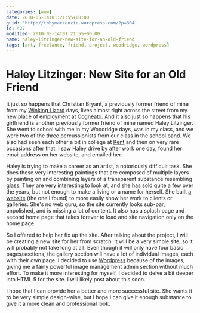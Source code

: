```yaml
---
categories: [www]
date: 2010-05-14T01:21:55+00:00
guid: 'http://tobymackenzie.wordpress.com/?p=304'
id: 427
modified: 2010-05-14T01:21:55+00:00
name: haley-litzinger-new-site-for-an-old-friend
tags: [art, freelance, friend, project, woodridge, wordpress]
---
```


Haley Litzinger: New Site for an Old Friend
===========================================

It just so happens that Christian Bryant, a previously former friend of mine from my [Winking Lizard](http://winkinglizard.com) days, lives almost right across the street from my new place of employment at [Cogneato](http://cogneato.com).  And it also just so happens that his girlfriend is another previously former friend of mine named Haley Litzinger.  She went to school with me in my Woodridge days, was in my class, and we were two of the three percussionists from our class in the school band.  We also had seen each other a bit in college at [Kent](http://kent.edu) and then on very rare occasions after that.  I saw Haley drive by after work one day, found her email address on her website, and emailed her.

Haley is trying to make a career as an artist, a notoriously difficult task.  She does these very interesting paintings that are composed of multiple layers by painting on and combining layers of a transparent substance resembling glass.  They are very interesting to look at, and she has sold quite a few over the years, but not enough to make a living or a name for herself.  She built [a website](http://haleylitzinger.com) (the one I found) to more easily show her work to clients or galleries.  She's no web guru, so the site currently looks sub-par, unpolished, and is missing a lot of content.  It also has a splash page and second home page that takes forever to load and site navigation only on the home page.

So I offered to help her fix up the site.  After talking about the project, I will be creating a new site for her from scratch.  It will be a very simple site, so it will probably not take long at all.  Even though it will only have four basic pages/sections, the gallery section will have a lot of individual images, each with their own page.  I decided to use [Wordpress](http://wordpress.org) because of the images, giving me a fairly powerful image management admin section without much effort.  To make it more interesting for myself, I decided to delve a bit deeper into HTML 5 for the site.  I will likely post about this soon.

I hope that I can provide her a better and more successful site.  She wants it to be very simple design-wise, but I hope I can give it enough substance to give it a more clean and professional look.
